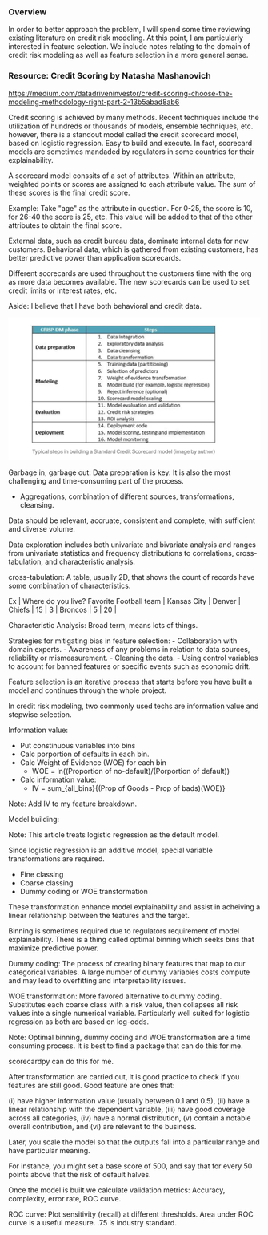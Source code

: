 ### Overview

In order to better approach the problem, I will spend some time reviewing
existing literature on credit risk modeling. At this point, I am particularly interested
in feature selection. We include notes relating to the domain of credit risk modeling
as well as feature selection in a more general sense.



### Resource: Credit Scoring by Natasha Mashanovich

https://medium.com/datadriveninvestor/credit-scoring-choose-the-modeling-methodology-right-part-2-13b5abad8ab6

Credit scoring is achieved by many methods. Recent techniques include the utilization of hundreds or thousands of models, ensemble techniques, etc. however, there is a standout model called the credit scorecard model, based on logistic regression. Easy to build and execute. In fact, scorecard models are sometimes mandaded by regulators  in some countries for their explainability.

A scorecard model conssits of a set of attributes. Within an attribute, weighted points or scores are assigned to each attribute value. The sum of these scores is the final credit score.

Example: Take "age" as the attribute in question. For 0-25, the score is 10, for 26-40 the score is 25, etc.
This value will be added to that of the other attributes to obtain the final score.

External data, such as credit bureau data, dominate internal data for new customers.
Behavioral data, which is gathered from existing customers, has better predictive power than application scorecards.

Different scorecards are used throughout the customers time with the org as more data becomes available.
The new scorecards can be used to set credit limits or interest rates, etc.

Aside: I believe that I have both behavioral and credit data.

![Credit score development steps](CreditScoreDevelopment.png)

Garbage in, garbage out: Data preparation is key. It is also the most challenging and time-consuming part of the process.

- Aggregations, combination of different sources, transformations, cleansing.

Data should be relevant, accruate, consistent and complete, with sufficient and diverse volume.

Data exploration includes both univariate and bivariate analysis and ranges from univariate statistics and frequency distributions to correlations, cross-tabulation, and characteristic analysis.

cross-tabulation: A table, usually 2D, that shows the count of records have some combination of characteristics.

Ex                          | Where do you live?
Favorite Football team      | Kansas City | Denver  |
                Chiefs      |       15    |    3    |
                Broncos     |       5     |    20   |

Characteristic Analysis: Broad term, means lots of things.

Strategies for mitigating bias in feature selection:
    - Collaboration with domain experts.
    - Awareness of any problems in relation to data sources, reliability
    or mismeasurement.
    - Cleaning the data.
    - Using control variables to account for banned features or 
    specific events such as economic drift.

Feature selection is an iterative process that starts before you have built a model and continues
through the whole project. 

In credit risk modeling, two commonly used techs are information value and stepwise selection.

Information value: 

- Put constinuous variables into bins
- Calc porportion of defaults in each bin.
- Calc Weight of Evidence (WOE) for each bin
    - WOE = ln((Proportion of no-default)/(Porportion of default))
- Calc information value:
    - IV = sum_{all_bins}{(Prop of Goods - Prop of bads)(WOE)}

Note: Add IV to my feature breakdown.


Model building:

Note: This article treats logistic regression as the default model.

Since logistic regression is an additive model, special variable transformations are required.

- Fine classing
- Coarse classing
- Dummy coding or WOE transformation

These transformation enhance model explainability and
assist in acheiving a linear relationship between the features
and the target.

Binning is sometimes required due to regulators requirement of model explainability.
There is a thing called optimal binning which seeks bins that maximize predictive power.

Dummy coding: The process of creating binary features that map to our categorical variables.
A large number of dummy variables costs compute and may lead to overfitting and
interpretability issues. 

WOE transformation: More favored alternative to dummy coding. Substitutes
each coarse class with a risk value, then collapses all risk values into a single numerical variable.
Particularly well suited for logistic regression as both are based on log-odds.

Note: Optimal binning, dummy coding and WOE transformation are a time consuming process.
It is best to find a package that can do this for me.

scorecardpy can do this for me.

After transformation are carried out, it is good practice to check if
you features are still good. Good feature are ones that:

 (i) have higher information value (usually between 0.1 and 0.5), (ii) have a linear relationship with the dependent variable, (iii) have good coverage across all categories, (iv) have a normal distribution, (v) contain a notable overall contribution, and (vi) are relevant to the business.

Later, you scale the model so that the outputs fall into a particular range and have particular meaning.

For instance, you might set a base score of 500, and say that for every 50 points above that the risk of default halves.


Once the model is built we calculate validation metrics: Accuracy, complexity,
error rate, ROC curve.

ROC curve: Plot sensitivity (recall) at different thresholds.
Area under ROC curve is a useful measure. .75 is industry standard.
